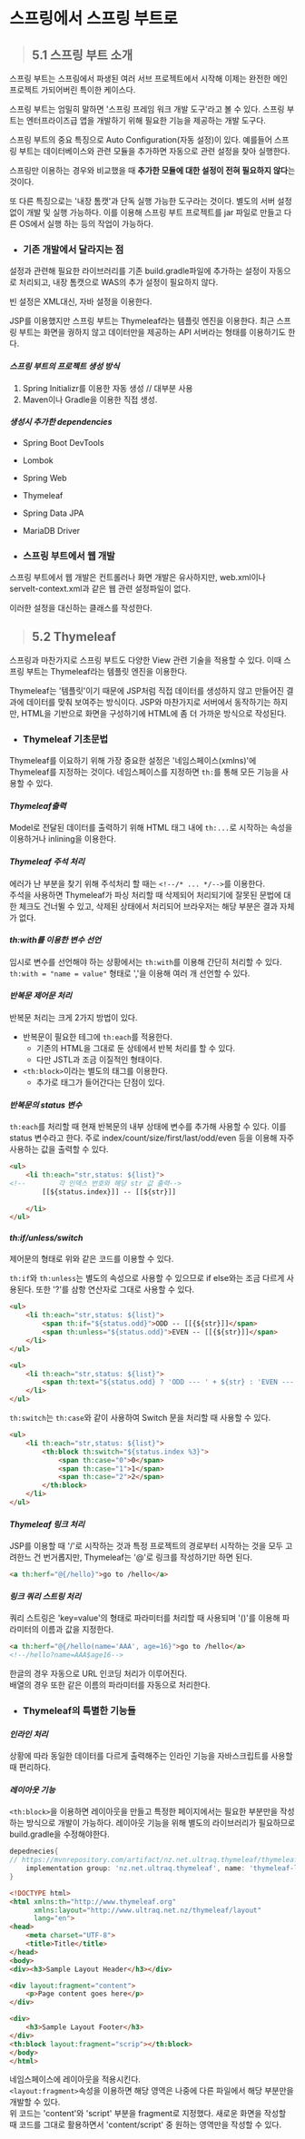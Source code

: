 # 스프링에서 스프링 부트로

>## 5.1 스프링 부트 소개

스프링 부트는 스프링에서 파생된 여러 서브 프로젝트에서 시작해 이제는 완전한 메인 프로젝트 가되어버린 특이한 케이스다.<br>

스프링 부트는 엄밀히 말하면 '스프링 프레임 워크 개발 도구'라고 볼 수 있다. 스프링 부트는 엔터프라이즈급 앱을 개발하기 위해 필요한 기능을 제공하는 개발 도구다.

스프링 부트의 중요 특징으로 Auto Configuration(자동 설정)이 있다. 예를들어 스프링 부트는 데이터베이스와 관련 모듈을 추가하면 자동으로 관련 설정을 찾아 실행한다.

스프링만 이용하는 경우와 비교했을 때 **추가한 모듈에 대한 설정이 전혀 필요하지 않다**는 것이다.

또 다른 특징으로는 '내장 톰캣'과 단독 실행 가능한 도구라는 것이다. 별도의 서버 설정 없이 개발 및 실행 가능하다. 이를 이용해 스프링 부트 프로젝트를 jar 파일로 만들고 다른 OS에서 실행 하는 등의 작업이 가능하다.

- ### 기존 개발에서 달라지는 점

설정과 관련해 필요한 라이브러리를 기존 build.gradle파일에 추가하는 설정이 자동으로 처리되고, 내장 톰캣으로 WAS의 추가 설정이 필요하지 않다.

빈 설정은 XML대신, 자바 설정을 이용한다.

JSP를 이용했지만 스프링 부트는 Thymeleaf라는 템플릿 엔진을 이용한다. 최근 스프링 부트는 화면을 궝하지 않고 데이터만을 제공하는 API 서버라는 형태를 이용하기도 한다.

#### _스프링 부트의 프로젝트 생성 방식_

1. Spring Initializr를 이용한 자동 생성 // 대부분 사용
2. Maven이나 Gradle을 이용한 직접 생성.

#### _생성시 추가한 dependencies_

 - Spring Boot DevTools
 - Lombok
 - Spring Web
 - Thymeleaf
 - Spring Data JPA
 - MariaDB Driver

- ### 스프링 부트에서 웹 개발

스프링 부트에서 웹 개발은 컨트롤러나 화면 개발은 유사하지만, web.xml이나 servelt-context.xml과 같은 웹 관련 설정파일이 없다.

이러한 설정을 대신하는 클래스를 작성한다.

> ## 5.2 Thymeleaf

스프링과 마찬가지로 스프링 부트도 다양한 View 관련 기술을 적용할 수 있다. 이때 스프링 부트는 Thymeleaf라는 템플릿 엔진을 이용한다.

Thymeleaf는 '템플릿'이기 때문에 JSP처럼 직접 데이터를 생성하지 않고 만들어진 결과에 데이터를 맞춰 보여주는 방식이다.
JSP와 마찬가지로 서버에서 동작하기는 하지만, HTML을 기반으로 화면을 구성하기에 HTML에 좀 더 가까운 방식으로 작성된다.

- ### Thymeleaf 기초문법

Thymeleaf를 이요하기 위해 가장 중요한 설정은 '네임스페이스(xmlns)'에 Thymeleaf를 지정하는 것이다. 네임스페이스를 지정하면 `th:`를 통해 모든 기능을 사용할 수 있다.

#### _Thymeleaf출력_

Model로 전달된 데이터를 출력하기 위해 HTML 태그 내에 `th:...`로 시작하는 속성을 이용하거나 inlining을 이용한다.

#### _Thymeleaf 주석 처리_

에러가 난 부분을 찾기 위해 주석처리 할 때는 `<!--/* ... */-->`를 이용한다.<br>
주석을 사용하면 Thymeleaf가 파싱 처리할 때 삭제되어 처리되기에 잘못된 문법에 대한 체크도 건너뛸 수 있고, 삭제된 상태에서 처리되어 브라우저는 해당 부분은 결과 자체가 없다.

#### _th:with를 이용한 변수 선언_

임시로 변수를 선언해야 하는 상황에서는 `th:with`를 이용해 간단히 처리할 수 있다.<br>
`th:with = "name = value"` 형태로 ','을 이용해 여러 개 선언할 수 있다.

#### _반복문 제어문 처리_

반복문 처리는 크게 2가지 방법이 있다.
- 반복문이 필요한 테그에 `th:each`를 적용한다.
  * 기존의 HTML을 그대로 둔 상테에서 반복 처리를 할 수 있다.
  * 다만 JSTL과 조금 이질적인 형태이다.
- `<th:block>`이라는 별도의 태그를 이용한다.
  * 추가로 태그가 들어간다는 단점이 있다.

#### _반복문의 status 변수_

`th:each`를 처리할 때 현재 반복문의 내부 상태에 변수를 추가해 사용할 수 있다. 이를 status 변수라고 한다.
주로 index/count/size/first/last/odd/even 등을 이용해 자주 사용하는 값을 출력할 수 있다.

```html
<ul>
    <li th:each="str,status: ${list}">
<!--        각 인덱스 번호와 해당 str 값 출력-->
        [[${status.index}]] -- [[${str}]]
        
    </li>
</ul>
```

#### _th:if/unless/switch_

제어문의 형태로 위와 같은 코드를 이용할 수 있다.

`th:if`와 `th:unless`는 별도의 속성으로 사용할 수 있으므로 if else와는 조금 다르게 사용된다.
또한 '?'를 삼항 연산자로 그대로 사용할 수 있다.
```html
<ul>
    <li th:each="str,status: ${list}">
        <span th:if="${status.odd}">ODD -- [[{${str}]]</span>
        <span th:unless="${status.odd}">EVEN -- [[{${str}]]</span>
    </li>
</ul>
```
```html
<ul>
    <li th:each="str,status: ${list}">
        <span th:text="${status.odd} ? 'ODD --- ' + ${str} : 'EVEN ---'+ ${str} "></span>
    </li>
</ul>
```

`th:switch`는 `th:case`와 같이 사용하여 Switch 문을 처리할 때 사용할 수 있다.
```html
<ul>
    <li th:each="str,status: ${list}">
        <th:block th:switch="${status.index %3}">
            <span th:case="0">0</span>
            <span th:case="1">1</span>
            <span th:case="2">2</span>
        </th:block>
    </li>
</ul>
```

#### _Thymeleaf 링크 처리_

JSP를 이용할 때 '/'로 시작하는 것과 특정 프로젝트의 경로부터 시작하는 것을 모두 고려한느 건 번거롭지만, Thymeleaf는 '@'로 링크를 작성하기만 하면 된다.
```html
<a th:herf="@{/hello}">go to /hello</a>
```

#### _링크 쿼리 스트링 처리_
쿼리 스트링은 'key=value'의 형태로 파라미터를 처리할 때 사용되며 '()'를 이용해 파라미터의 이름과 값을 지정한다.
```html
<a th:herf="@{/hello(name='AAA', age=16}">go to /hello</a>
<!--/hello?name=AAA$age16-->
```
한글의 경우 자동으로 URL 인코딩 처리가 이루어진다.<br>
배열의 경우 또한 같은 이름의 파라미터를 자동으로 처리한다.

- ### Thymeleaf의 특별한 기능들


#### _인라인 처리_

상황에 따라 동일한 데이터를 다르게 출력해주는 인라인 기능을 자바스크립트를 사용할 때 편리하다.


#### _레이아웃 기능_

`<th:block>`을 이용하면 레이아웃을 만들고 특정한 페이지에서는 필요한 부분만을 작성하는 방식으로 개발이 가능하다.
레이아웃 기능을 위해 별도의 라이브러리가 필요하므로 build.gradle을 수정해야한다.

```build.gradle
depednecies{
// https://mvnrepository.com/artifact/nz.net.ultraq.thymeleaf/thymeleaf-layout-dialect
    implementation group: 'nz.net.ultraq.thymeleaf', name: 'thymeleaf-layout-dialect', version: '3.0.0'
}
```

```html
<!DOCTYPE html>
<html xmlns:th="http://www.thymeleaf.org"
      xmlns:layout="http://www.ultraq.net.nz/thymeleaf/layout"
      lang="en">
<head>
    <meta charset="UTF-8">
    <title>Title</title>
</head>
<body>
<div><h3>Sample Layout Header</h3></div>

<div layout:fragment="content">
    <p>Page content goes here</p>
</div>

<div>
    <h3>Sample Layout Footer</h3>
</div>
<th:block layout:fragment="scrip"></th:block>
</body>
</html>
```
네임스페이스에 레이아웃을 적용시킨다.<br>
`<layout:fragment>`속성을 이용하면 해당 영역은 나중에 다른 파일에서 해당 부분만을 개발할 수 있다.<br>
위 코드는 'content'와 'script' 부분을 fragment로 지정했다. 새로운 화면을 작성할 때 코드를 그대로 활용하면서 'content/script' 중 원하는 영역만을 작성할 수 있다.